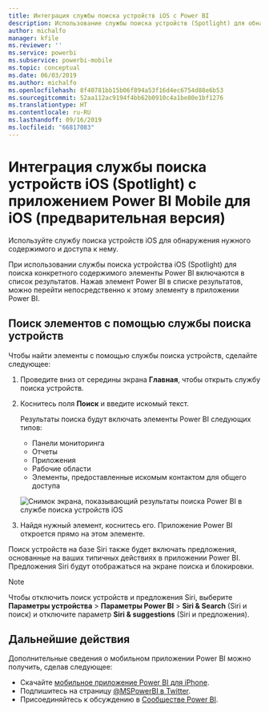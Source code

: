 ```yaml
---
title: Интеграция службы поиска устройств iOS с Power BI
description: Использование службы поиска устройств (Spotlight) для обнаружения нужного содержимого и доступа к нему
author: michalfo
manager: kfile
ms.reviewer: ''
ms.service: powerbi
ms.subservice: powerbi-mobile
ms.topic: conceptual
ms.date: 06/03/2019
ms.author: michalfo
ms.openlocfilehash: 8f40781bb15b06f894a53f16d4ec6754d88e6b53
ms.sourcegitcommit: 52aa112ac9194f4bb62b0910c4a1be80e1bf1276
ms.translationtype: HT
ms.contentlocale: ru-RU
ms.lasthandoff: 09/16/2019
ms.locfileid: "66817083"
---
```

# <a name="ios-device-search-spotlight-integration-with-power-bi-mobile-ios-app-preview"></a>Интеграция службы поиска устройств iOS (Spotlight) с приложением Power BI Mobile для iOS (предварительная версия)
Используйте службу поиска устройств iOS для обнаружения нужного содержимого и доступа к нему.

При использовании службы поиска устройства iOS (Spotlight) для поиска конкретного содержимого элементы Power BI включаются в список результатов. Нажав элемент Power BI в списке результатов, можно перейти непосредственно к этому элементу в приложении Power BI.

## <a name="find-items-using-device-search"></a>Поиск элементов с помощью службы поиска устройств

Чтобы найти элементы с помощью службы поиска устройств, сделайте следующее:

1. Проведите вниз от середины экрана **Главная**, чтобы открыть службу поиска устройств.

2. Коснитесь поля **Поиск** и введите искомый текст.
 
   Результаты поиска будут включать элементы Power BI следующих типов:

    * Панели мониторинга
    * Отчеты
    * Приложения
    * Рабочие области
    * Элементы, предоставленные искомым контактом для общего доступа

    ![Снимок экрана, показывающий результаты поиска Power BI в службе поиска устройств iOS](./media/mobile-apps-ios-siri-search/power-bi-spotlight-search.png)

 3. Найдя нужный элемент, коснитесь его. Приложение Power BI откроется прямо на этом элементе. 

Поиск устройств на базе Siri также будет включать предложения, основанные на ваших типичных действиях в приложении Power BI. Предложения Siri будут отображаться на экране поиска и блокировки.

>[!NOTE]
>
>Чтобы отключить поиск устройств и предложения Siri, выберите **Параметры устройства** > **Параметры Power BI** > **Siri & Search** (Siri и поиск) и отключите параметр **Siri & suggestions** (Siri и предложения).
>

## <a name="next-steps"></a>Дальнейшие действия
Дополнительные сведения о мобильном приложении Power BI можно получить, сделав следующее: 

* Скачайте [мобильное приложение Power BI для iPhone](http://go.microsoft.com/fwlink/?LinkId=522062).
* Подпишитесь на страницу [@MSPowerBI в Twitter](https://twitter.com/MSPowerBI).
* Присоединяйтесь к обсуждению в [Сообществе Power BI](http://community.powerbi.com/).

